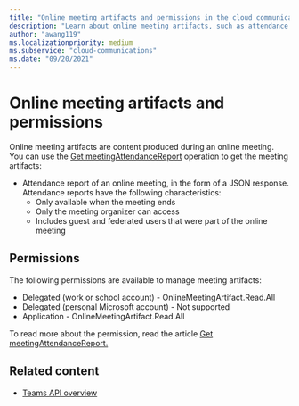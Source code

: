 ```yaml
---
title: "Online meeting artifacts and permissions in the cloud communications API"
description: "Learn about online meeting artifacts, such as attendance reports and recordings, and the permissions needed to fetch them by using the Microsoft Graph cloud communications API."
author: "awang119"
ms.localizationpriority: medium
ms.subservice: "cloud-communications"
ms.date: "09/20/2021"
---
```


# Online meeting artifacts and permissions

Online meeting artifacts are content produced during an online meeting. You can use the 
[Get meetingAttendanceReport](../api-reference/v1.0/resources/meetingattendancereport.md) operation to get the meeting artifacts:

- Attendance report of an online meeting, in the form of a JSON response. Attendance reports have the following characteristics:
  - Only available when the meeting ends
  - Only the meeting organizer can access
  - Includes guest and federated users that were part of the online meeting

## Permissions

The following permissions are available to manage meeting artifacts:

- Delegated (work or school account) - OnlineMeetingArtifact.Read.All
- Delegated (personal Microsoft account)	- Not supported
- Application - OnlineMeetingArtifact.Read.All

To read more about the permission, read the article [Get meetingAttendanceReport.](../api-reference/v1.0/api/meetingattendancereport-get.md#permissions)

## Related content

- [Teams API overview](teams-concept-overview.md)
